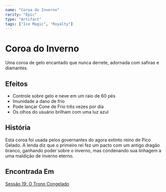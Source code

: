```yaml
---
name: "Coroa do Inverno"
rarity: "Epic"
type: "Artifact"
tags: ["Ice Magic", "Royalty"]
---
```


# Coroa do Inverno

Uma coroa de gelo encantado que nunca derrete, adornada com safiras e diamantes.

## Efeitos

- Controle sobre gelo e neve em um raio de 60 pés
- Imunidade a dano de frio
- Pode lançar Cone de Frio três vezes por dia
- Os olhos do usuário brilham com uma luz azul

## História

Esta coroa foi usada pelos governantes do agora extinto reino de Pico Gelado. A lenda diz que o primeiro rei fez um pacto com um antigo dragão branco, ganhando poder sobre o inverno, mas condenando sua linhagem a uma maldição de inverno eterno.

## Encontrada Em

[Sessão 19: O Trono Congelado](/sessions/session-19)

